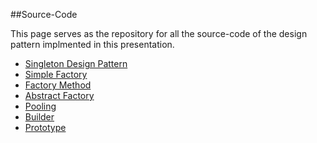 ##Source-Code 

This page serves as the repository for all the source-code of the design pattern implmented in this presentation.

* [Singleton Design Pattern](https://github.com/joed7/Creational-design-patterns/tree/master/src/com/pattern/singleton)
* [Simple Factory](https://github.com/joed7/Creational-design-patterns/tree/master/src/com/pattern/simplefactory)
* [Factory Method](https://github.com/joed7/Creational-design-patterns/tree/master/src/com/pattern/factorymethod)
* [Abstract Factory](https://github.com/joed7/Creational-design-patterns/tree/master/src/com/pattern/abstractfactory)
* [Pooling](https://github.com/joed7/Creational-design-patterns/tree/master/src/com/pattern/pooling)
* [Builder](https://github.com/joed7/Creational-design-patterns/tree/master/src/com/pattern/builder)
* [Prototype](https://github.com/joed7/Creational-design-patterns/tree/master/src/com/pattern/prototype)
